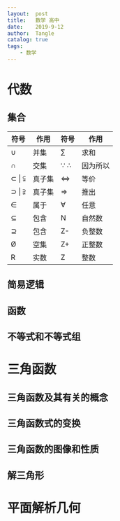 ```yaml
---
layout:  post
title:   数学 高中
date:    2019-9-12
author:  Tangle
catalog: true
tags:
    - 数学
---
```


# 代数

## 集合

| 符号   | 作用   | 符号 | 作用     |
| ------ | ------ | ---- | -------- |
| ∪      | 并集   | ∑    | 求和     |
| ∩      | 交集   | ∵ ∴  | 因为所以 |
| ⊂ \| ⫋ | 真子集 | ⇔    | 等价     |
| ⊃ \| ⫌ | 真子集 | ⇒    | 推出     |
| ∈      | 属于   | ∀    | 任意     |
| ⊆      | 包含   | N    | 自然数   |
| ⊇      | 包含   | Z-   | 负整数   |
| Ø      | 空集   | Z+   | 正整数   |
| R      | 实数   | Z    | 整数     |

## 简易逻辑

## 函数

## 不等式和不等式组

# 三角函数

## 三角函数及其有关的概念

## 三角函数式的变换

## 三角函数的图像和性质

## 解三角形

# 平面解析几何
